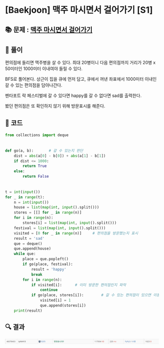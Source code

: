 # [Baekjoon] 맥주 마시면서 걸어가기 [S1]

## 📚 문제 : [맥주 마시면서 걸어가기](https://www.acmicpc.net/problem/9205)

## 📖 풀이

편의점에 들리면 맥주병을 살 수 있다. 최대 20병이니 다음 편의점까지 거리가 20병 x 50미터인 1000미터 이내여야 들릴 수 있다.

BFS로 풀어본다. 상근이 집을 큐에 먼저 담고, 큐에서 꺼낸 좌표에서 1000미터 이내인 갈 수 있는 편의점을 담아나간다.

펜타포트 락 페스티벌에 갈 수 있다면 happy를 갈 수 없다면 sad를 출력한다.

봤던 편의점은 또 확인하지 않기 위해 방문표시를 해준다.

## 📒 코드

```python
from collections import deque


def go(a, b):       # 갈 수 있는지 판단
    dist = abs(a[0] - b[0]) + abs(a[1] - b[1])
    if dist <= 1000:
        return True
    else:
        return False


t = int(input())
for _ in range(t):
    n = int(input())
    house = list(map(int, input().split()))
    stores = [[] for _ in range(n)]
    for i in range(n):
        stores[i] = list(map(int, input().split()))
    festival = list(map(int, input().split()))
    visited = [0 for _ in range(n)]     # 편의점을 방문했는지 표시
    result = 'sad'
    que = deque()
    que.append(house)
    while que:
        place = que.popleft()
        if go(place, festival):
            result = 'happy'
            break
        for i in range(n):
            if visited[i]:      # 이미 방문한 편의점인지 파악
                continue
            if go(place, stores[i]):        # 갈 수 있는 편의점이 있으면 이동
                visited[i] = 1
                que.append(stores[i])
    print(result)
```

## 🔍 결과

![image-20220715004919358](README.assets/image-20220715004919358.png)